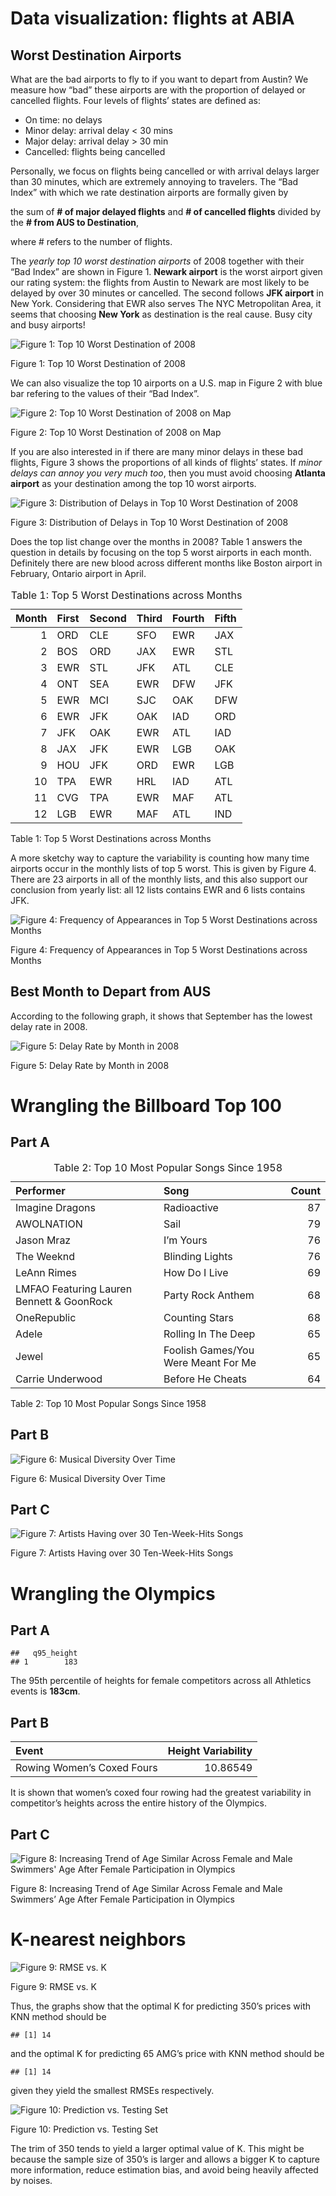 # Data visualization: flights at ABIA

## Worst Destination Airports

What are the bad airports to fly to if you want to depart from Austin?
We measure how “bad” these airports are with the proportion of delayed
or cancelled flights. Four levels of flights’ states are defined as:

-   On time: no delays
-   Minor delay: arrival delay &lt; 30 mins
-   Major delay: arrival delay > 30 min
-   Cancelled: flights being cancelled

Personally, we focus on flights being cancelled or with arrival delays
larger than 30 minutes, which are extremely annoying to travelers. The
“Bad Index” with which we rate destination airports are formally given
by

the sum of **# of major delayed flights** and **# of cancelled flights**
divided by the **# from AUS to Destination**,

where # refers to the number of flights.

The *yearly top 10 worst destination airports* of 2008 together with
their “Bad Index” are shown in Figure 1. **Newark airport** is the worst
airport given our rating system: the flights from Austin to Newark are
most likely to be delayed by over 30 minutes or cancelled. The second
follows **JFK airport** in New York. Considering that EWR also serves
The NYC Metropolitan Area, it seems that choosing **New York** as
destination is the real cause. Busy city and busy airports!

<img src="Exercise_1_files/figure-markdown_strict/fig1-1.png" alt="Figure 1: Top 10 Worst Destination of 2008"  />
<p class="caption">
Figure 1: Top 10 Worst Destination of 2008
</p>

We can also visualize the top 10 airports on a U.S. map in Figure 2 with
blue bar refering to the values of their “Bad Index”.

<img src="Exercise_1_files/figure-markdown_strict/fig2-1.png" alt="Figure 2: Top 10 Worst Destination of 2008 on Map"  />
<p class="caption">
Figure 2: Top 10 Worst Destination of 2008 on Map
</p>

If you are also interested in if there are many minor delays in these
bad flights, Figure 3 shows the proportions of all kinds of flights’
states. If *minor delays can annoy you very much too*, then you must
avoid choosing **Atlanta airport** as your destination among the top 10
worst airports.

<img src="Exercise_1_files/figure-markdown_strict/fig3-1.png" alt="Figure 3: Distribution of Delays in Top 10 Worst Destination of 2008"  />
<p class="caption">
Figure 3: Distribution of Delays in Top 10 Worst Destination of 2008
</p>

Does the top list change over the months in 2008? Table 1 answers the
question in details by focusing on the top 5 worst airports in each
month. Definitely there are new blood across different months like
Boston airport in February, Ontario airport in April.

<table>
<caption>Table 1: Top 5 Worst Destinations across Months</caption>
<thead>
<tr class="header">
<th style="text-align: right;">Month</th>
<th style="text-align: left;">First</th>
<th style="text-align: left;">Second</th>
<th style="text-align: left;">Third</th>
<th style="text-align: left;">Fourth</th>
<th style="text-align: left;">Fifth</th>
</tr>
</thead>
<tbody>
<tr class="odd">
<td style="text-align: right;">1</td>
<td style="text-align: left;">ORD</td>
<td style="text-align: left;">CLE</td>
<td style="text-align: left;">SFO</td>
<td style="text-align: left;">EWR</td>
<td style="text-align: left;">JAX</td>
</tr>
<tr class="even">
<td style="text-align: right;">2</td>
<td style="text-align: left;">BOS</td>
<td style="text-align: left;">ORD</td>
<td style="text-align: left;">JAX</td>
<td style="text-align: left;">EWR</td>
<td style="text-align: left;">STL</td>
</tr>
<tr class="odd">
<td style="text-align: right;">3</td>
<td style="text-align: left;">EWR</td>
<td style="text-align: left;">STL</td>
<td style="text-align: left;">JFK</td>
<td style="text-align: left;">ATL</td>
<td style="text-align: left;">CLE</td>
</tr>
<tr class="even">
<td style="text-align: right;">4</td>
<td style="text-align: left;">ONT</td>
<td style="text-align: left;">SEA</td>
<td style="text-align: left;">EWR</td>
<td style="text-align: left;">DFW</td>
<td style="text-align: left;">JFK</td>
</tr>
<tr class="odd">
<td style="text-align: right;">5</td>
<td style="text-align: left;">EWR</td>
<td style="text-align: left;">MCI</td>
<td style="text-align: left;">SJC</td>
<td style="text-align: left;">OAK</td>
<td style="text-align: left;">DFW</td>
</tr>
<tr class="even">
<td style="text-align: right;">6</td>
<td style="text-align: left;">EWR</td>
<td style="text-align: left;">JFK</td>
<td style="text-align: left;">OAK</td>
<td style="text-align: left;">IAD</td>
<td style="text-align: left;">ORD</td>
</tr>
<tr class="odd">
<td style="text-align: right;">7</td>
<td style="text-align: left;">JFK</td>
<td style="text-align: left;">OAK</td>
<td style="text-align: left;">EWR</td>
<td style="text-align: left;">ATL</td>
<td style="text-align: left;">IAD</td>
</tr>
<tr class="even">
<td style="text-align: right;">8</td>
<td style="text-align: left;">JAX</td>
<td style="text-align: left;">JFK</td>
<td style="text-align: left;">EWR</td>
<td style="text-align: left;">LGB</td>
<td style="text-align: left;">OAK</td>
</tr>
<tr class="odd">
<td style="text-align: right;">9</td>
<td style="text-align: left;">HOU</td>
<td style="text-align: left;">JFK</td>
<td style="text-align: left;">ORD</td>
<td style="text-align: left;">EWR</td>
<td style="text-align: left;">LGB</td>
</tr>
<tr class="even">
<td style="text-align: right;">10</td>
<td style="text-align: left;">TPA</td>
<td style="text-align: left;">EWR</td>
<td style="text-align: left;">HRL</td>
<td style="text-align: left;">IAD</td>
<td style="text-align: left;">ATL</td>
</tr>
<tr class="odd">
<td style="text-align: right;">11</td>
<td style="text-align: left;">CVG</td>
<td style="text-align: left;">TPA</td>
<td style="text-align: left;">EWR</td>
<td style="text-align: left;">MAF</td>
<td style="text-align: left;">ATL</td>
</tr>
<tr class="even">
<td style="text-align: right;">12</td>
<td style="text-align: left;">LGB</td>
<td style="text-align: left;">EWR</td>
<td style="text-align: left;">MAF</td>
<td style="text-align: left;">ATL</td>
<td style="text-align: left;">IND</td>
</tr>
</tbody>
</table>

Table 1: Top 5 Worst Destinations across Months

A more sketchy way to capture the variability is counting how many time
airports occur in the monthly lists of top 5 worst. This is given by
Figure 4. There are 23 airports in all of the monthly lists, and this
also support our conclusion from yearly list: all 12 lists contains EWR
and 6 lists contains JFK.

<img src="Exercise_1_files/figure-markdown_strict/fig4-1.png" alt="Figure 4: Frequency of Appearances in Top 5 Worst Destinations across Months"  />
<p class="caption">
Figure 4: Frequency of Appearances in Top 5 Worst Destinations across
Months
</p>

## Best Month to Depart from AUS

According to the following graph, it shows that September has the lowest
delay rate in 2008.

<img src="Exercise_1_files/figure-markdown_strict/fig5-1.png" alt="Figure 5: Delay Rate by Month in 2008"  />
<p class="caption">
Figure 5: Delay Rate by Month in 2008
</p>

# Wrangling the Billboard Top 100

## Part A

<table>
<caption>Table 2: Top 10 Most Popular Songs Since 1958</caption>
<thead>
<tr class="header">
<th style="text-align: left;">Performer</th>
<th style="text-align: left;">Song</th>
<th style="text-align: right;">Count</th>
</tr>
</thead>
<tbody>
<tr class="odd">
<td style="text-align: left;">Imagine Dragons</td>
<td style="text-align: left;">Radioactive</td>
<td style="text-align: right;">87</td>
</tr>
<tr class="even">
<td style="text-align: left;">AWOLNATION</td>
<td style="text-align: left;">Sail</td>
<td style="text-align: right;">79</td>
</tr>
<tr class="odd">
<td style="text-align: left;">Jason Mraz</td>
<td style="text-align: left;">I’m Yours</td>
<td style="text-align: right;">76</td>
</tr>
<tr class="even">
<td style="text-align: left;">The Weeknd</td>
<td style="text-align: left;">Blinding Lights</td>
<td style="text-align: right;">76</td>
</tr>
<tr class="odd">
<td style="text-align: left;">LeAnn Rimes</td>
<td style="text-align: left;">How Do I Live</td>
<td style="text-align: right;">69</td>
</tr>
<tr class="even">
<td style="text-align: left;">LMFAO Featuring Lauren Bennett &amp; GoonRock</td>
<td style="text-align: left;">Party Rock Anthem</td>
<td style="text-align: right;">68</td>
</tr>
<tr class="odd">
<td style="text-align: left;">OneRepublic</td>
<td style="text-align: left;">Counting Stars</td>
<td style="text-align: right;">68</td>
</tr>
<tr class="even">
<td style="text-align: left;">Adele</td>
<td style="text-align: left;">Rolling In The Deep</td>
<td style="text-align: right;">65</td>
</tr>
<tr class="odd">
<td style="text-align: left;">Jewel</td>
<td style="text-align: left;">Foolish Games/You Were Meant For Me</td>
<td style="text-align: right;">65</td>
</tr>
<tr class="even">
<td style="text-align: left;">Carrie Underwood</td>
<td style="text-align: left;">Before He Cheats</td>
<td style="text-align: right;">64</td>
</tr>
</tbody>
</table>

Table 2: Top 10 Most Popular Songs Since 1958

## Part B

<img src="Exercise_1_files/figure-markdown_strict/fig6-1.png" alt="Figure 6: Musical Diversity Over Time"  />
<p class="caption">
Figure 6: Musical Diversity Over Time
</p>

## Part C

<img src="Exercise_1_files/figure-markdown_strict/fig7-1.png" alt="Figure 7: Artists Having over 30 Ten-Week-Hits Songs"  />
<p class="caption">
Figure 7: Artists Having over 30 Ten-Week-Hits Songs
</p>

# Wrangling the Olympics

## Part A

    ##   q95_height
    ## 1        183

The 95th percentile of heights for female competitors across all
Athletics events is **183cm**.

## Part B

<table>
<thead>
<tr class="header">
<th style="text-align: left;">Event</th>
<th style="text-align: right;">Height Variability</th>
</tr>
</thead>
<tbody>
<tr class="odd">
<td style="text-align: left;">Rowing Women’s Coxed Fours</td>
<td style="text-align: right;">10.86549</td>
</tr>
</tbody>
</table>

It is shown that women’s coxed four rowing had the greatest variability
in competitor’s heights across the entire history of the Olympics.

## Part C

<img src="Exercise_1_files/figure-markdown_strict/fig8-1.png" alt="Figure 8: Increasing Trend of Age Similar Across Female and Male Swimmers' Age After Female Participation in Olympics"  />
<p class="caption">
Figure 8: Increasing Trend of Age Similar Across Female and Male
Swimmers’ Age After Female Participation in Olympics
</p>

# K-nearest neighbors

<img src="Exercise_1_files/figure-markdown_strict/fig9-1.png" alt="Figure 9: RMSE vs. K"  />
<p class="caption">
Figure 9: RMSE vs. K
</p>

Thus, the graphs show that the optimal K for predicting 350’s prices
with KNN method should be

    ## [1] 14

and the optimal K for predicting 65 AMG’s price with KNN method should
be

    ## [1] 14

given they yield the smallest RMSEs respectively.

<img src="Exercise_1_files/figure-markdown_strict/fig10-1.png" alt="Figure 10: Prediction vs. Testing Set"  />
<p class="caption">
Figure 10: Prediction vs. Testing Set
</p>

The trim of 350 tends to yield a larger optimal value of K. This might
be because the sample size of 350’s is larger and allows a bigger K to
capture more information, reduce estimation bias, and avoid being
heavily affected by noises.
